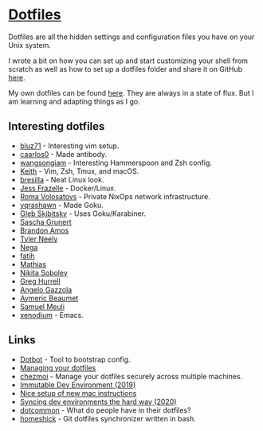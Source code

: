 # [Dotfiles](https://dotfiles.github.io)

Dotfiles are all the hidden settings and configuration files you have on your Unix system.

I wrote a bit on how you can set up and start customizing your shell from scratch as well as how to set up a dotfiles folder and share it on GitHub [here](https://medium.com/@nikitavoloboev/pretty-and-fast-shell-97ea870f2805).

My own dotfiles can be found [here](https://github.com/nikitavoloboev/dotfiles#readme). They are always in a state of flux. But I am learning and adapting things as I go.

## Interesting dotfiles

- [bluz71](https://github.com/bluz71/dotfiles) - Interesting vim setup.
- [caarlos0](https://github.com/caarlos0/dotfiles) - Made antibody.
- [wangsongiam](https://github.com/wangsongiam/dotfiles) - Interesting Hammerspoon and Zsh config.
- [Keith](https://github.com/keith/dotfiles) - Vim, Zsh, Tmux, and macOS.
- [bresilla](https://github.com/bresilla/dotfiles) - Neat Linux look.
- [Jess Frazelle](https://github.com/jessfraz/dotfiles) - Docker/Linux.
- [Roma Volosatovs](https://github.com/rvolosatovs/infrastructure) - Private NixOps network infrastructure.
- [yqrashawn](https://github.com/yqrashawn/yqdotfiles) - Made Goku.
- [Gleb Skibitsky](https://github.com/skibitsky/dotfiles) - Uses Goku/Karabiner.
- [Sascha Grunert](https://github.com/saschagrunert/dotfiles)
- [Brandon Amos](https://github.com/bamos/dotfiles)
- [Tyler Neely](https://github.com/spacejam/dots)
- [Nega](https://github.com/neg-serg/dotfiles)
- [fatih](https://github.com/fatih/dotfiles)
- [Mathias](https://github.com/mathiasbynens/dotfiles)
- [Nikita Sobolev](https://github.com/sobolevn/dotfiles)
- [Greg Hurrell](https://github.com/wincent/wincent)
- [Angelo Gazzola](https://github.com/nglgzz/dots)
- [Aymeric Beaumet](https://github.com/aymericbeaumet/dotfiles)
- [Samuel Meuli](https://github.com/samuelmeuli/dotfiles)
- [xenodium](https://github.com/xenodium/dotsies) - Emacs.

## Links

- [Dotbot](https://github.com/anishathalye/dotbot) - Tool to bootstrap config.
- [Managing your dotfiles](http://www.anishathalye.com/2014/08/03/managing-your-dotfiles/)
- [chezmoi](https://github.com/twpayne/chezmoi) - Manage your dotfiles securely across multiple machines.
- [Immutable Dev Environment (2019)](https://random.qmx.me/posts/2019/01/18/immutable-dev-environment/)
- [Nice setup of new mac instructions](https://github.com/caarlos0/macOS)
- [Syncing dev environments the hard way (2020)](https://banga.github.io/blog/2020/03/07/syncing-dev-environments-the-hard-way.html)
- [dotcommon](https://github.com/Kharacternyk/dotcommon) - What do people have in their dotfiles?
- [homeshick](https://github.com/andsens/homeshick) - Git dotfiles synchronizer written in bash.
